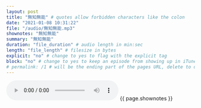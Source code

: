 ```yaml
---
layout: post
title: "無知無能" # quotes allow forbidden characters like the colon
date: "2021-01-08 10:31:22"
file: "/audio/無知無能.mp3"
shownotes: "無知無能"
summary: "無知無能"
duration: "file_duration" # audio length in min:sec
length: "file_length" # filesize in bytes
explicit: "no" # change to yes to flag with the explicit tag
block: "no" # change to yes to keep an episode from showing up in iTunes
# permalink: /1 # will be the ending part of the pages URL, delete to default to the title
---
```


<audio controls>
<source src="{{site.url}}{{site.baseurl}}{{ page.file }}" type="audio/x-mp3">
Your browser does not support the audio element.
</audio>
{{ page.shownotes }}
